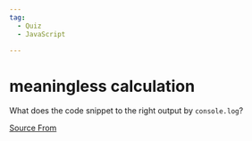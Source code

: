 ```yaml
---
tag:
  - Quiz
  - JavaScript

---
```

  
# meaningless calculation

What does the code snippet to the right output by `console.log`?


[Source From](https://bigfrontend.dev/quiz/meaningless-calculation)

  